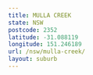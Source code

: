 ```yaml
---
title: MULLA CREEK
state: NSW
postcode: 2352
latitude: -31.088119
longitude: 151.246189
url: /nsw/mulla-creek/
layout: suburb
---
```

